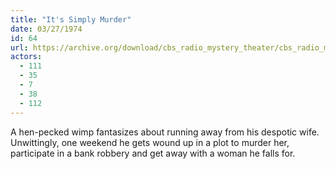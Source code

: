 ```yaml
---
title: "It's Simply Murder"
date: 03/27/1974
id: 64
url: https://archive.org/download/cbs_radio_mystery_theater/cbs_radio_mystery_theater-0051-0100.zip/cbs_radio_mystery_theater-0051-0100%2Fcbsrmt_0064_its_simply_murder.mp3
actors:
  - 111
  - 35
  - 7
  - 38
  - 112
---
```

A hen-pecked wimp fantasizes about running away from his despotic wife. Unwittingly, one weekend he gets wound up in a plot to murder her, participate in a bank robbery and get away with a woman he falls for.